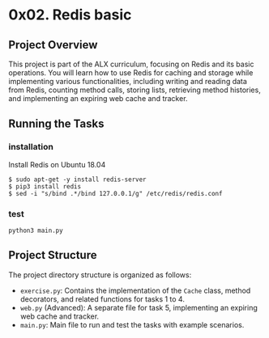 # 0x02. Redis basic

## Project Overview
This project is part of the ALX curriculum, focusing on Redis and its basic operations. You will learn how to use Redis for caching and storage while implementing various functionalities, including writing and reading data from Redis, counting method calls, storing lists, retrieving method histories, and implementing an expiring web cache and tracker.

## Running the Tasks

### installation
Install Redis on Ubuntu 18.04
```
$ sudo apt-get -y install redis-server
$ pip3 install redis
$ sed -i "s/bind .*/bind 127.0.0.1/g" /etc/redis/redis.conf
```
### test
```python3 main.py ```

## Project Structure
The project directory structure is organized as follows:

- `exercise.py`: Contains the implementation of the `Cache` class, method decorators, and related functions for tasks 1 to 4.
- `web.py` (Advanced): A separate file for task 5, implementing an expiring web cache and tracker.
- `main.py`: Main file to run and test the tasks with example scenarios.
